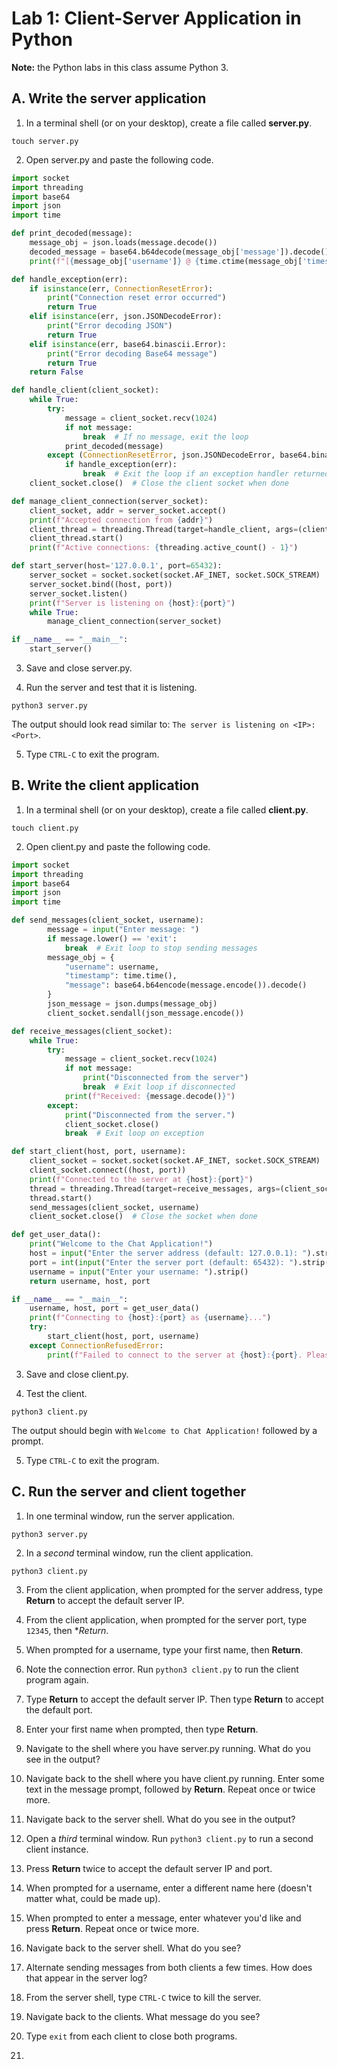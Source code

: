 # Lab 1: Client-Server Application in Python

**Note:** the Python labs in this class assume Python 3. 

## A. Write the server application

1. In a terminal shell (or on your desktop), create a file called **server.py**.

```
touch server.py
```

2. Open server.py and paste the following code.

```python
import socket
import threading
import base64
import json
import time

def print_decoded(message):
    message_obj = json.loads(message.decode())
    decoded_message = base64.b64decode(message_obj['message']).decode()
    print(f"[{message_obj['username']} @ {time.ctime(message_obj['timestamp'])}]: {decoded_message}")

def handle_exception(err):
    if isinstance(err, ConnectionResetError):
        print("Connection reset error occurred")
        return True
    elif isinstance(err, json.JSONDecodeError):
        print("Error decoding JSON")
        return True
    elif isinstance(err, base64.binascii.Error):
        print("Error decoding Base64 message")
        return True
    return False

def handle_client(client_socket):
    while True:
        try:
            message = client_socket.recv(1024)
            if not message:
                break  # If no message, exit the loop
            print_decoded(message)
        except (ConnectionResetError, json.JSONDecodeError, base64.binascii.Error) as err:
            if handle_exception(err):
                break  # Exit the loop if an exception handler returned True
    client_socket.close()  # Close the client socket when done

def manage_client_connection(server_socket):
    client_socket, addr = server_socket.accept()
    print(f"Accepted connection from {addr}")
    client_thread = threading.Thread(target=handle_client, args=(client_socket,))
    client_thread.start()
    print(f"Active connections: {threading.active_count() - 1}")

def start_server(host='127.0.0.1', port=65432):
    server_socket = socket.socket(socket.AF_INET, socket.SOCK_STREAM)
    server_socket.bind((host, port))
    server_socket.listen()
    print(f"Server is listening on {host}:{port}")
    while True:
        manage_client_connection(server_socket)

if __name__ == "__main__":
    start_server()
```

3. Save and close server.py.

4. Run the server and test that it is listening.

```
python3 server.py
```

The output should look read similar to: `The server is listening on <IP>:<Port>`.

5. Type `CTRL-C` to exit the program.

## B. Write the client application

1. In a terminal shell (or on your desktop), create a file called **client.py**.

```
touch client.py
```

2. Open client.py and paste the following code.

```python
import socket
import threading
import base64
import json
import time

def send_messages(client_socket, username):
        message = input("Enter message: ")
        if message.lower() == 'exit':
            break  # Exit loop to stop sending messages
        message_obj = {
            "username": username,
            "timestamp": time.time(),
            "message": base64.b64encode(message.encode()).decode()
        }
        json_message = json.dumps(message_obj)
        client_socket.sendall(json_message.encode())

def receive_messages(client_socket):
    while True:
        try:
            message = client_socket.recv(1024)
            if not message:
                print("Disconnected from the server")
                break  # Exit loop if disconnected
            print(f"Received: {message.decode()}")
        except:
            print("Disconnected from the server.")
            client_socket.close()
            break  # Exit loop on exception

def start_client(host, port, username):
    client_socket = socket.socket(socket.AF_INET, socket.SOCK_STREAM)
    client_socket.connect((host, port))
    print(f"Connected to the server at {host}:{port}")
    thread = threading.Thread(target=receive_messages, args=(client_socket,))
    thread.start()
    send_messages(client_socket, username)
    client_socket.close()  # Close the socket when done

def get_user_data():
    print("Welcome to the Chat Application!")
    host = input("Enter the server address (default: 127.0.0.1): ").strip() or "127.0.0.1"
    port = int(input("Enter the server port (default: 65432): ").strip() or 65432)
    username = input("Enter your username: ").strip()
    return username, host, port

if __name__ == "__main__":
    username, host, port = get_user_data()
    print(f"Connecting to {host}:{port} as {username}...")
    try:
        start_client(host, port, username)
    except ConnectionRefusedError:
        print(f"Failed to connect to the server at {host}:{port}. Please check the server status and try again.")
```

3. Save and close client.py.

4. Test the client.

```
python3 client.py
```

The output should begin with `Welcome to Chat Application!` followed by a prompt.

5. Type `CTRL-C` to exit the program.

## C. Run the server and client together

1. In one terminal window, run the server application.

```
python3 server.py
```

2. In a *second* terminal window, run the client application.

```
python3 client.py
```

3. From the client application, when prompted for the server address, type **Return** to accept the default server IP.

4. From the client application, when prompted for the server port, type `12345`, then **Return*.

5. When prompted for a username, type your first name, then **Return**.

6. Note the connection error. Run `python3 client.py` to run the client program again.

7. Type **Return** to accept the default server IP. Then type **Return** to accept the default port. 

8. Enter your first name when prompted, then type **Return**.

9. Navigate to the shell where you have server.py running. What do you see in the output?

10. Navigate back to the shell where you have client.py running. Enter some text in the message prompt, followed by **Return**. Repeat once or twice more.

11. Navigate back to the server shell. What do you see in the output?

12. Open a *third* terminal window. Run `python3 client.py` to run a second client instance.

13. Press **Return** twice to accept the default server IP and port. 

14. When prompted for a username, enter a different name here (doesn't matter what, could be made up).

15. When prompted to enter a message, enter whatever you'd like and press **Return**. Repeat once or twice more.

16. Navigate back to the server shell. What do you see?

17. Alternate sending messages from both clients a few times. How does that appear in the server log?

18. From the server shell, type `CTRL-C` twice to kill the server.

19. Navigate back to the clients. What message do you see?

20. Type `exit` from each client to close both programs.

16. 
